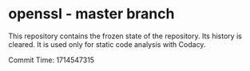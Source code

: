 # openssl - master branch

This repository contains the frozen state of the repository.
Its history is cleared. It is used only for static code
analysis with Codacy.

Commit Time: 1714547315